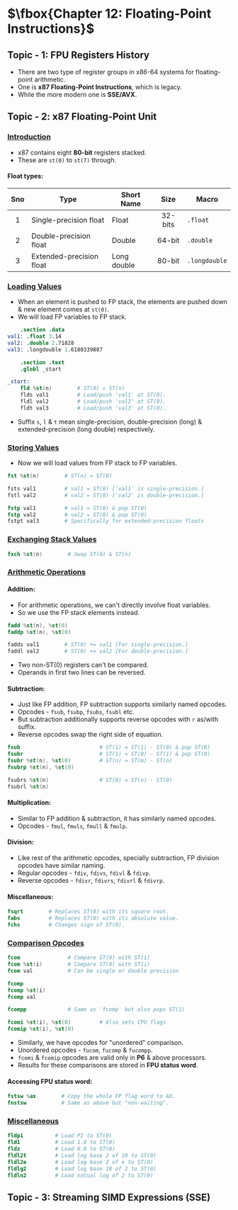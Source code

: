 # $\fbox{Chapter 12: Floating-Point Instructions}$





## **Topic - 1: FPU Registers History**

- There are two type of register groups in x86-64 systems for floating-point arithmetic.
- One is **x87 Floating-Point Instructions**, which is legacy.
- While the more modern one is **SSE/AVX**.



## **Topic - 2: x87 Floating-Point Unit**

### <u>Introduction</u>

- x87 contains eight **80-bit** registers stacked.
- These are `st(0)` to `st(7)` through.

#### Float types:

| Sno | Type                     | Short Name  |  Size   | Macro         |
| :-: | ------------------------ | ----------- | :-----: | ------------- |
|  1  | Single-precision float   | Float       | 32-bits | `.float`      |
|  2  | Double-precision float   | Double      | 64-bit  | `.double`     |
|  3  | Extended-precision float | Long double | 80-bit  | `.longdouble` |


### <u>Loading Values</u>

- When an element is pushed to FP stack, the elements are pushed down & new element comes at `st(0)`.
- We will load FP variables to FP stack.

```s
	.section .data
val1: .float 3.14
val2: .double 2.71828
val3: .longdouble 1.6180339887

	.section .text
	.globl _start

_start:
	fld %st(n)        # ST(0) = ST(n)
	flds val1         # Load/push 'val1' at ST(0).
	fldl val2         # Load/push 'val2' at ST(0).
	fldt val3         # Load/push 'val3' at ST(0).
```

- Suffix `s`, `l` & `t` mean single-precision, double-precision (long) & extended-precision (long double) respectively.


### <u>Storing Values</u>

- Now we will load values from FP stack to FP variables.

```s
fst %st(n)        # ST(n) = ST(0)

fsts val1         # val1 = ST(0) ['val1' is single-precision.]
fstl val2         # val2 = ST(0) ['val2' is double-precision.]

fstp val1         # val1 = ST(0) & pop ST(0)
fstp val2         # val2 = ST(0) & pop ST(0)
fstpt val3        # Specifically for extended-precision floats
```


### <u>Exchanging Stack Values</u>

```s
fxch %st(n)        # Swap ST(0) & ST(n)
```


### <u>Arithmetic Operations</u>

#### Addition:

- For arithmetic operations, we can't directly involve float variables.
- So we use the FP stack elements instead.

```s
fadd %st(n), %st(0)
faddp %st(n), %st(0)

fadds val1        # ST(0) += val1 [For single-precision.]
faddl val2        # ST(0) += val2 [For double-precision.]
```

- Two non-ST(0) registers can't be compared.
- Operands in first two lines can be reversed.

#### Subtraction:

- Just like FP addition, FP subtraction supports similarly named opcodes.
- Opcodes - `fsub`, `fsubp`, `fsubs`, `fsubl` etc.
- But subtraction additionally supports reverse opcodes with `r` as/with suffix.
- Reverse opcodes swap the right side of equation.

```s
fsub                         # ST(1) = ST(1) - ST(0) & pop ST(0)
fsubr                        # ST(1) = ST(0) - ST(1) & pop ST(0)
fsubr %st(n), %st(0)         # ST(n) = ST(m) - ST(n)
fsubrp %st(n), %st(0)

fsubrs %st(n)                # ST(0) = ST(n) - ST(0)
fsubrl %st(n)
```

#### Multiplication:

- Similar to FP addition & subtraction, it has similarly named opcodes.
- Opcodes - `fmul`, `fmuls`, `fmull` & `fmulp`.

#### Division:

- Like rest of the arithmetic opcodes, specially subtraction, FP division opcodes have similar naming.
- Regular opcodes - `fdiv`, `fdivs`, `fdivl` & `fdivp`.
- Reverse opcodes - `fdivr`, `fdivrs`, `fdivrl` & `fdivrp`.

#### Miscellaneous:

```s
fsqrt        # Replaces ST(0) with its square root.
fabs         # Replaces ST(0) with its absolute value.
fchs         # Changes sign of ST(0).
```


### <u>Comparison Opcodes</u>

```s
fcom               # Compare ST(0) with ST(1)
fcom %st(i)        # Compare ST(0) with ST(i)
fcom val           # Can be single or double precision

fcomp
fcomp %st(i)
fcomp val

fcompp             # Same as 'fcomp' but also pops ST(1)

fcomi %st(i), %st(0)         # Also sets CPU flags
fcomip %st(i), %st(0)
```

- Similarly, we have opcodes for "unordered" comparison.
- Unordered opcodes - `fucom`, `fucomp` & `fucompp`.
- `fcomi` & `fcomip` opcodes are valid only in **P6** & above processors.
- Results for these comparisons are stored in **FPU status word**.

#### Accessing FPU status word:

```s
fstsw %ax        # Copy the whole FP flag word to AX.
fnstsw           # Same as above but "non-waiting".
```


### <u>Miscellaneous</u>

```s
fldpi          # Load PI to ST(0)
fld1           # Load 1.0 to ST(0)
fldz           # Load 0.0 to ST(0)
fldl2t         # Load log base 2 of 10 to ST(0)
fldl2e         # Load log base 2 of e to ST(0)
fldlg2         # Load log base 10 of 2 to ST(0)
fldln2         # Load natual log of 2 to ST(0)
```



## **Topic - 3: Streaming SIMD Expressions (SSE)**

